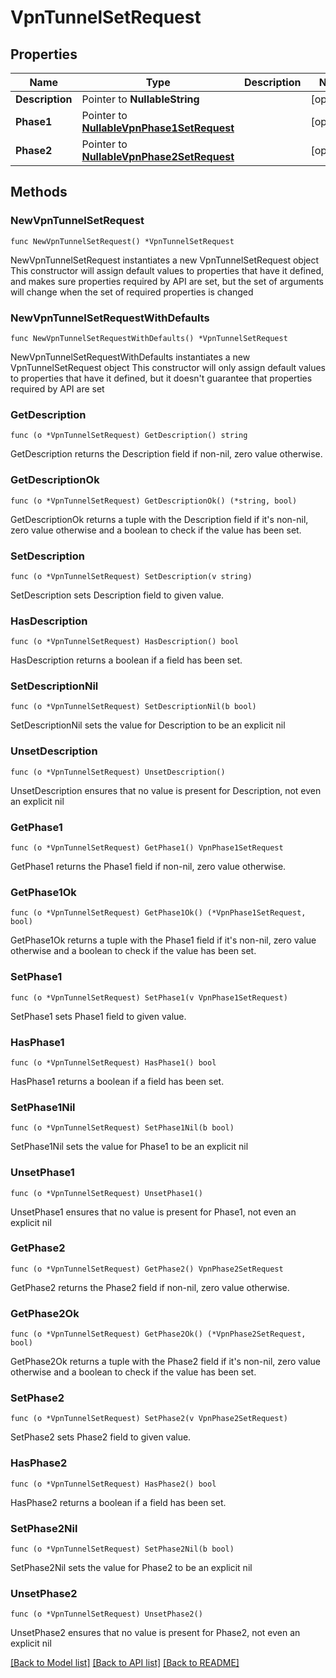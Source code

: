 # VpnTunnelSetRequest

## Properties

Name | Type | Description | Notes
------------ | ------------- | ------------- | -------------
**Description** | Pointer to **NullableString** |  | [optional] 
**Phase1** | Pointer to [**NullableVpnPhase1SetRequest**](VpnPhase1SetRequest.md) |  | [optional] 
**Phase2** | Pointer to [**NullableVpnPhase2SetRequest**](VpnPhase2SetRequest.md) |  | [optional] 

## Methods

### NewVpnTunnelSetRequest

`func NewVpnTunnelSetRequest() *VpnTunnelSetRequest`

NewVpnTunnelSetRequest instantiates a new VpnTunnelSetRequest object
This constructor will assign default values to properties that have it defined,
and makes sure properties required by API are set, but the set of arguments
will change when the set of required properties is changed

### NewVpnTunnelSetRequestWithDefaults

`func NewVpnTunnelSetRequestWithDefaults() *VpnTunnelSetRequest`

NewVpnTunnelSetRequestWithDefaults instantiates a new VpnTunnelSetRequest object
This constructor will only assign default values to properties that have it defined,
but it doesn't guarantee that properties required by API are set

### GetDescription

`func (o *VpnTunnelSetRequest) GetDescription() string`

GetDescription returns the Description field if non-nil, zero value otherwise.

### GetDescriptionOk

`func (o *VpnTunnelSetRequest) GetDescriptionOk() (*string, bool)`

GetDescriptionOk returns a tuple with the Description field if it's non-nil, zero value otherwise
and a boolean to check if the value has been set.

### SetDescription

`func (o *VpnTunnelSetRequest) SetDescription(v string)`

SetDescription sets Description field to given value.

### HasDescription

`func (o *VpnTunnelSetRequest) HasDescription() bool`

HasDescription returns a boolean if a field has been set.

### SetDescriptionNil

`func (o *VpnTunnelSetRequest) SetDescriptionNil(b bool)`

 SetDescriptionNil sets the value for Description to be an explicit nil

### UnsetDescription
`func (o *VpnTunnelSetRequest) UnsetDescription()`

UnsetDescription ensures that no value is present for Description, not even an explicit nil
### GetPhase1

`func (o *VpnTunnelSetRequest) GetPhase1() VpnPhase1SetRequest`

GetPhase1 returns the Phase1 field if non-nil, zero value otherwise.

### GetPhase1Ok

`func (o *VpnTunnelSetRequest) GetPhase1Ok() (*VpnPhase1SetRequest, bool)`

GetPhase1Ok returns a tuple with the Phase1 field if it's non-nil, zero value otherwise
and a boolean to check if the value has been set.

### SetPhase1

`func (o *VpnTunnelSetRequest) SetPhase1(v VpnPhase1SetRequest)`

SetPhase1 sets Phase1 field to given value.

### HasPhase1

`func (o *VpnTunnelSetRequest) HasPhase1() bool`

HasPhase1 returns a boolean if a field has been set.

### SetPhase1Nil

`func (o *VpnTunnelSetRequest) SetPhase1Nil(b bool)`

 SetPhase1Nil sets the value for Phase1 to be an explicit nil

### UnsetPhase1
`func (o *VpnTunnelSetRequest) UnsetPhase1()`

UnsetPhase1 ensures that no value is present for Phase1, not even an explicit nil
### GetPhase2

`func (o *VpnTunnelSetRequest) GetPhase2() VpnPhase2SetRequest`

GetPhase2 returns the Phase2 field if non-nil, zero value otherwise.

### GetPhase2Ok

`func (o *VpnTunnelSetRequest) GetPhase2Ok() (*VpnPhase2SetRequest, bool)`

GetPhase2Ok returns a tuple with the Phase2 field if it's non-nil, zero value otherwise
and a boolean to check if the value has been set.

### SetPhase2

`func (o *VpnTunnelSetRequest) SetPhase2(v VpnPhase2SetRequest)`

SetPhase2 sets Phase2 field to given value.

### HasPhase2

`func (o *VpnTunnelSetRequest) HasPhase2() bool`

HasPhase2 returns a boolean if a field has been set.

### SetPhase2Nil

`func (o *VpnTunnelSetRequest) SetPhase2Nil(b bool)`

 SetPhase2Nil sets the value for Phase2 to be an explicit nil

### UnsetPhase2
`func (o *VpnTunnelSetRequest) UnsetPhase2()`

UnsetPhase2 ensures that no value is present for Phase2, not even an explicit nil

[[Back to Model list]](../README.md#documentation-for-models) [[Back to API list]](../README.md#documentation-for-api-endpoints) [[Back to README]](../README.md)


